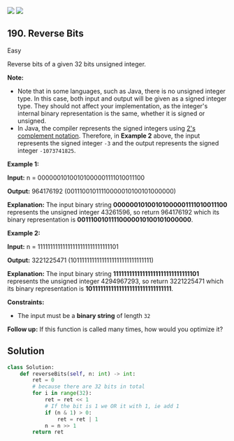 [![](https://img.shields.io/github/stars/LeetCode-Top-Interview-150/LeetCode-Top-Interview-150?label=Stars&style=flat-square)](https://github.com/LeetCode-Top-Interview-150/LeetCode-Top-Interview-150)
[![](https://img.shields.io/github/forks/LeetCode-Top-Interview-150/LeetCode-Top-Interview-150?label=Fork%20me%20on%20GitHub%20&style=flat-square)](https://github.com/LeetCode-Top-Interview-150/LeetCode-Top-Interview-150/fork)

## 190\. Reverse Bits

Easy

Reverse bits of a given 32 bits unsigned integer.

**Note:**

*   Note that in some languages, such as Java, there is no unsigned integer type. In this case, both input and output will be given as a signed integer type. They should not affect your implementation, as the integer's internal binary representation is the same, whether it is signed or unsigned.
*   In Java, the compiler represents the signed integers using [2's complement notation](https://en.wikipedia.org/wiki/Two%27s_complement). Therefore, in **Example 2** above, the input represents the signed integer `-3` and the output represents the signed integer `-1073741825`.

**Example 1:**

**Input:** n = 00000010100101000001111010011100

**Output:** 964176192 (00111001011110000010100101000000)

**Explanation:** The input binary string **00000010100101000001111010011100** represents the unsigned integer 43261596, so return 964176192 which its binary representation is **00111001011110000010100101000000**. 

**Example 2:**

**Input:** n = 11111111111111111111111111111101

**Output:** 3221225471 (10111111111111111111111111111111)

**Explanation:** The input binary string **11111111111111111111111111111101** represents the unsigned integer 4294967293, so return 3221225471 which its binary representation is **10111111111111111111111111111111**. 

**Constraints:**

*   The input must be a **binary string** of length `32`

**Follow up:** If this function is called many times, how would you optimize it?

## Solution

```python
class Solution:
    def reverseBits(self, n: int) -> int:
        ret = 0
        # because there are 32 bits in total
        for i in range(32):
            ret = ret << 1
            # If the bit is 1 we OR it with 1, ie add 1
            if (n & 1) > 0:
                ret = ret | 1
            n = n >> 1
        return ret
```